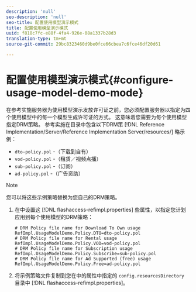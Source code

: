 ```yaml
---
description: 'null'
seo-description: 'null'
seo-title: 配置使用模型演示模式
title: 配置使用模型演示模式
uuid: f818c7fc-e88f-4fa4-926e-08a1337b28d3
translation-type: tm+mt
source-git-commit: 29bc8323460d9be0fce66cbea7c6fce46df20d61

---
```



# 配置使用模型演示模式{#configure-usage-model-demo-mode}

在参考实施服务器为使用模型演示发放许可证之前，您必须配置服务器以指定为四个使用模型中的每一个模型生成许可证的方式。 这意味着您需要为每个使用模型指定DRM策略。 参考实施在目录中包含以下DRM策 [!DNL Reference Implementation/Server/Reference Implementation Server/resources/] 略示例：

* `dto-policy.pol` -（下载到自有）
* `vod-policy.pol` -（租赁／视频点播）
* `sub-policy.pol` -（订阅）
* `ad-policy.pol` -（广告资助）

>[!NOTE]
>
>您可以将这些示例策略替换为您自己的DRM策略。

1. 在中设置这 [!DNL flashaccess-refimpl.properties] 些属性，以指定您计划应用到每个使用模型的DRM策略：

   ```
   # DRM Policy file name for Download To Own usage 
   RefImpl.UsageModelDemo.Policy.DTO=dto-policy.pol 
   # DRM Policy file name for Rental usage 
   RefImpl.UsageModelDemo.Policy.VOD=vod-policy.pol 
   # DRM Policy file name for Subscription usage 
   RefImpl.UsageModelDemo.Policy.Subscribe=sub-policy.pol 
   # DRM Policy file name for Ad Supported (free) usage 
   RefImpl.UsageModelDemo.Policy.Free=ad-policy.pol
   ```

1. 将示例策略文件复制到您在中的属性中指定的 `config.resourcesDirectory` 目录中 [!DNL flashaccess-refimpl.properties]。
